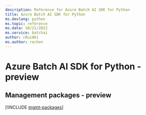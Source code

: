 ```yaml
---
description: Reference for Azure Batch AI SDK for Python
title: Azure Batch AI SDK for Python
ms.devlang: python
ms.topic: reference
ms.data: 10/21/2022
ms.service: batchai
author: cRui861
ms.author: rechen
---
```

# Azure Batch AI SDK for Python - preview

## Management packages - preview
[!INCLUDE [mgmt-packages](batch-ai-mgmt-index.md)]